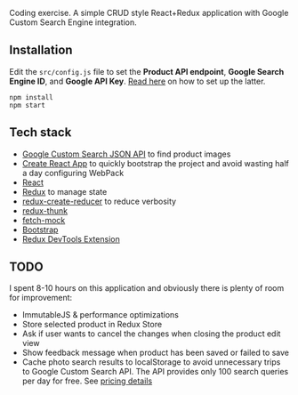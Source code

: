 Coding exercise. A simple CRUD style React+Redux application with Google Custom Search Engine integration.

## Installation
Edit the `src/config.js` file to set the **Product API endpoint**, **Google Search Engine ID**, and **Google API Key**. [Read here](https://developers.google.com/custom-search/json-api/v1/overview#prerequisites) on how to set up the latter.
```
npm install
npm start
```


## Tech stack
* [Google Custom Search JSON API](https://developers.google.com/custom-search/json-api/v1/overview) to find product images
* [Create React App](https://github.com/facebookincubator/create-react-app) to quickly bootstrap the project and avoid wasting half a day configuring WebPack
* [React](https://facebook.github.io/react/)
* [Redux](https://github.com/reactjs/redux) to manage state
* [redux-create-reducer](https://github.com/kolodny/redux-create-reducer) to reduce verbosity
* [redux-thunk](https://github.com/gaearon/redux-thunk)
* [fetch-mock](https://github.com/wheresrhys/fetch-mock)
* [Bootstrap](http://getbootstrap.com/)
* [Redux DevTools Extension](https://github.com/zalmoxisus/redux-devtools-extension)

## TODO
I spent 8-10 hours on this application and obviously there is plenty of room for improvement:
* ImmutableJS & performance optimizations
* Store selected product in Redux Store
* Ask if user wants to cancel the changes when closing the product edit view
* Show feedback message when product has been saved or failed to save
* Cache photo search results to localStorage to avoid unnecessary trips to Google Custom Search API. The API provides only 100 search queries per day for free. See [pricing details](https://developers.google.com/custom-search/json-api/v1/overview#pricing)
